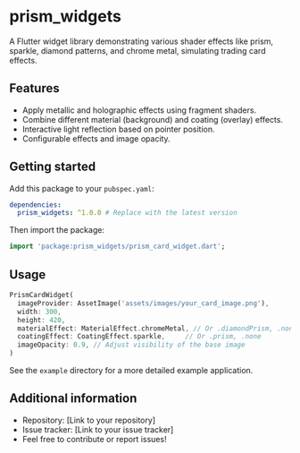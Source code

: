 # prism_widgets

A Flutter widget library demonstrating various shader effects like prism, sparkle, diamond patterns, and chrome metal, simulating trading card effects.

## Features

*   Apply metallic and holographic effects using fragment shaders.
*   Combine different material (background) and coating (overlay) effects.
*   Interactive light reflection based on pointer position.
*   Configurable effects and image opacity.

## Getting started

Add this package to your `pubspec.yaml`:

```yaml
dependencies:
  prism_widgets: ^1.0.0 # Replace with the latest version
```

Then import the package:

```dart
import 'package:prism_widgets/prism_card_widget.dart';
```

## Usage

```dart
PrismCardWidget(
  imageProvider: AssetImage('assets/images/your_card_image.png'),
  width: 300,
  height: 420,
  materialEffect: MaterialEffect.chromeMetal, // Or .diamondPrism, .none
  coatingEffect: CoatingEffect.sparkle,     // Or .prism, .none
  imageOpacity: 0.9, // Adjust visibility of the base image
)
```

See the `example` directory for a more detailed example application.

## Additional information

*   Repository: [Link to your repository]
*   Issue tracker: [Link to your issue tracker]
*   Feel free to contribute or report issues!